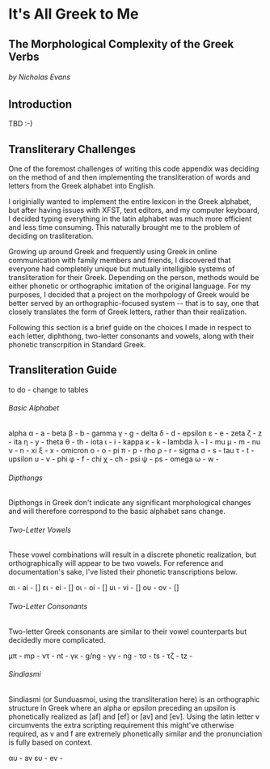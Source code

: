 # It's All Greek to Me
## The Morphological Complexity of the Greek Verbs
###### by Nicholas Evans

## Introduction

TBD :-)

## Transliterary Challenges

One of the foremost challenges of writing this code appendix was deciding on the method of 
and then implementing the transliteration of words and letters from the Greek alphabet into
English.

I originially wanted to implement the entire lexicon in the Greek alphabet, but after having
issues with XFST, text editors, and my computer keyboard, I decided typing everything in the
latin alphabet was much more efficient and less time consuming. This naturally brought me to 
the problem of deciding on trasliteration.

Growing up around Greek and frequently using Greek in online communication with family members
and friends, I discovered that everyone had completely unique but mutually intelligible systems
of transliteration for their Greek. Depending on the person, methods would be either phonetic
or orthographic imitation of the original language. For my purposes, I decided that a project
on the morhpology of Greek would be better served by an orthographic-focused system -- that is
to say, one that closely translates the form of Greek letters, rather than their realization.

Following this section is a brief guide on the choices I made in respect to each letter, diphthong,
two-letter consonants and vowels, along with their phonetic transcrpition in Standard Greek.

## Transliteration Guide

to do - change to tables

###### Basic Alphabet

alpha	α - a - 
beta	β - b - 
gamma	γ - g - 
delta	δ - d - 
epsilon	ε - e - 
zeta	ζ - z - 
ita	η - y - 
theta	θ - th - 
iota	ι - i - 
kappa	κ - k - 
lambda	λ - l - 
mu	μ - m - 
nu	ν - n - 
xi	ξ - x - 
omicron	ο - o - 
pi	π - p - 
rho	ρ - r - 
sigma	σ - s - 
tau	τ - t - 
upsilon	υ - v - 
phi	φ - f - 
chi	χ - ch - 
psi	ψ - ps - 
omega	ω - w - 

###### Dipthongs

Dipthongs in Greek don't indicate any significant morphological changes and will therefore
correspond to the basic alphabet sans change.

###### Two-Letter Vowels

These vowel combinations will result in a discrete phonetic realization, but orthographically will
appear to be two vowels. For reference and documentation's sake, I've listed their phonetic
transcriptions below.

αι - ai - []
ει - ei - []
οι - oi - []
υι - vi - []
ου - ov - []

###### Two-Letter Consonants

Two-letter Greek consonants are similar to their vowel counterparts but decidedly more complicated.


μπ - mp -
ντ - nt -
γκ - g/ng -
γγ - ng -
τσ - ts -
τζ - tz -

###### *Sindiasmi*

Sindiasmi (or Sunduasmoi, using the transliteration here) is an orthographic structure in Greek where 
an alpha or epsilon preceding an upsilon is phonetically realized as [af] and [ef] or [av] and [ev].
Using the latin letter v circumvents the extra scripting requirement this might've otherwise
required, as v and f are extremely phonetically similar and the pronunciation is fully based on
context.

αυ - av
ευ - ev - 


